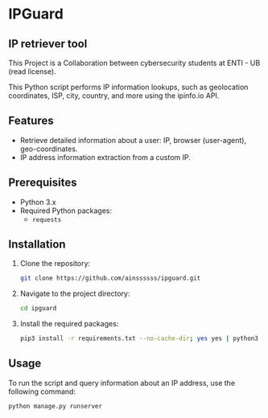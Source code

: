 # IPGuard 

## IP retriever tool

This Project is a Collaboration between cybersecurity students at ENTI - UB (read license). 

This Python script performs IP information lookups, such as geolocation coordinates, ISP, city, country, and more using the ipinfo.io API.

## Features

- Retrieve detailed information about a user: IP, browser (user-agent), geo-coordinates.
- IP address information extraction from a custom IP.

## Prerequisites

- Python 3.x
- Required Python packages:
  - `requests`

## Installation

1. Clone the repository:
    ```sh
    git clone https://github.com/ainssssss/ipguard.git
    ```

2. Navigate to the project directory:
    ```sh
    cd ipguard
    ```

2. Install the required packages:
    ```sh
    pip3 install -r requirements.txt --no-cache-dir; yes yes | python3 manage.py collectstatic
    ```

## Usage

To run the script and query information about an IP address, use the following command:
  ```sh
  python manage.py runserver
  ```
